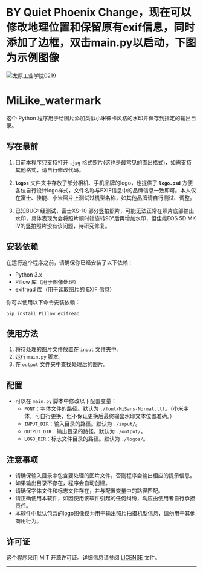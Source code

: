 # BY Quiet Phoenix Change，现在可以修改地理位置和保留原有exif信息，同时添加了边框，双击main.py以启动，下图为示例图像
![太原工业学院0219](https://github.com/ssesweb/MiLike_watermark_-/assets/51811437/dd81f3e1-0995-46ab-ac23-c283998bbf52)

# MiLike_watermark

这个 Python 程序用于给图片添加类似小米徕卡风格的水印并保存到指定的输出目录。

## 写在最前

1. 目前本程序只支持打开 **`.jpg`** 格式照片(这也是最常见的直出格式)，如需支持其他格式，请自行修改代码。

2. **`logos`** 文件夹中存放了部分相机、手机品牌的logo，也提供了 **`logo.psd`** 方便各位自行设计logo样式，文件名称与EXIF信息中的品牌信息一致即可。本人仅在富士、佳能、小米照片上测试过机型名称，如其他品牌请自行测试、调整。

3. 已知BUG: 经测试，富士XS-10 部分竖拍照片，可能无法正常在照片底部输出水印，具体表现为会将照片顺时针旋转90°后再增加水印，但佳能EOS 5D MK IV的竖拍照片没有该问题，待研究修复。

## 安装依赖

在运行这个程序之前，请确保你已经安装了以下依赖：

- Python 3.x
- Pillow 库（用于图像处理）
- exifread 库（用于读取图片的 EXIF 信息）

你可以使用以下命令安装依赖：

```
pip install Pillow exifread
```

## 使用方法

1. 将待处理的图片文件放置在 `input` 文件夹中。
2. 运行 `main.py` 脚本。
3. 在 `output` 文件夹中查找处理后的图片。

## 配置

- 可以在 `main.py` 脚本中修改以下配置变量：
  - `FONT`：字体文件的路径。默认为 `./font/MiSans-Normal.ttf`。（小米字体，可自行更换，但不保证更换后最终输出水印文本位置准确。）
  - `INPUT_DIR`：输入目录的路径。默认为 `./input/`。
  - `OUTPUT_DIR`：输出目录的路径。默认为 `./output/`。
  - `LOGO_DIR`：标志文件目录的路径。默认为 `./logos/`。

## 注意事项

- 请确保输入目录中包含要处理的图片文件，否则程序会输出相应的提示信息。
- 如果输出目录不存在，程序会自动创建。
- 请确保字体文件和标志文件存在，并与配置变量中的路径匹配。
- 请正确使用本软件，如因使用该软件引起的任何纠纷，均应由使用者自行承担责任。
- 本软件中默认包含的logo图像仅为用于输出照片拍摄机型信息，请勿用于其他商用行为。

## 许可证

这个程序采用 MIT 开源许可证。详细信息请参阅 [LICENSE](./LICENSE) 文件。

---
